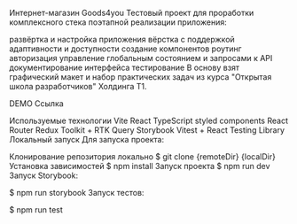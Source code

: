 Интернет-магазин Goods4you
Тестовый проект для проработки комплексного стека поэтапной реализации приложения:

развёртка и настройка приложения
вёрстка с поддержкой адаптивности и доступности
создание компонентов
роутинг
авторизация
управление глобальным состоянием и запросами к API
документирование интерфейса
тестирование
В основу взят графический макет и набор практических задач из курса "Открытая школа разработчиков" Холдинга Т1.

DEMO
Ссылка

Используемые технологии
Vite
React
TypeScript
styled components
React Router
Redux Toolkit + RTK Query
Storybook
Vitest + React Testing Library
Локальный запуск
Для запуска проекта:

Клонирование репозитория локально
$ git clone {remoteDir} {localDir}
Установка зависимостей
$ npm install
Запуск проекта
$ npm run dev
Запуск Storybook:

$ npm run storybook
Запуск тестов:

$ npm run test
